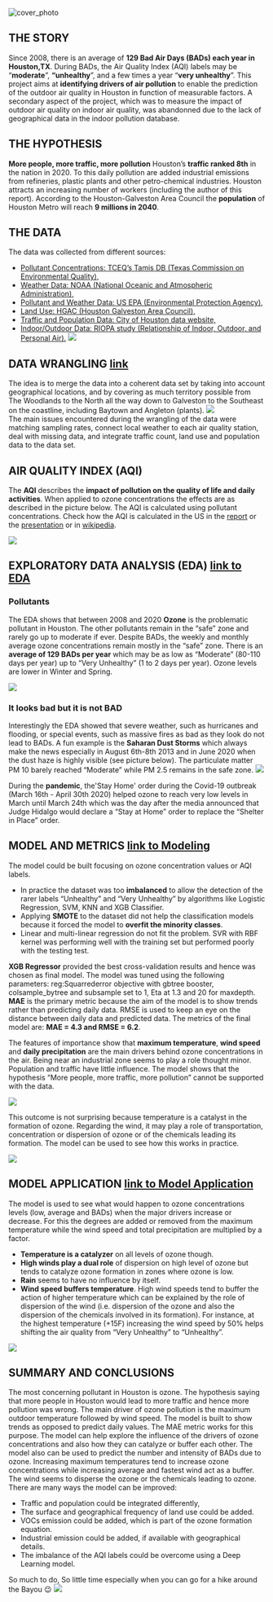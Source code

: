 ![cover_photo](./06_Images/HAQ_CoverPage_hz.png)
## THE STORY
Since 2008, there is an average of **129 Bad Air Days (BADs) each year in Houston,TX**. During BADs, the Air Quality Index (AQI) labels may be “**moderate**”, **“unhealthy**”, and a few times a year “**very unhealthy**”. This project aims at **identifying drivers of air pollution** to enable the prediction of the outdoor air quality in Houston in function of measurable factors. A secondary aspect of the project, which was to measure the impact of outdoor air quality on indoor air quality, was abandonned due to the lack of geographical data in the indoor pollution database.

## THE HYPOTHESIS
**More people, more traffic, more pollution**
Houston’s **traffic ranked 8th** in the nation in 2020. To this daily pollution are added industrial emissions from refineries, plastic plants and other petro-chemical industries. Houston attracts an increasing number of workers (including the author of this report). According to the Houston-Galveston Area Council the **population** of Houston Metro will reach **9 millions in 2040**. 

## THE DATA 
The data was collected from different sources:
* [Pollutant Concentrations: TCEQ’s Tamis DB (Texas Commission on Environmental Quality),](https://www.tceq.texas.gov/)
* [Weather Data: NOAA (National Oceanic and Atmospheric Administration),](https://www.noaa.gov/)
* [Pollutant and Weather Data: US EPA (Environmental Protection Agency),](https://www.epa.gov/)
* [Land Use: HGAC (Houston Galveston Area Council),](https://www.h-gac.com/Home)
* [Traffic and Population Data: City of Houston data website,](https://cohgis-mycity.opendata.arcgis.com/)
* [Indoor/Outdoor Data: RIOPA study (Relationship of Indoor, Outdoor, and Personal Air).](https://dataverse.harvard.edu/dataset.xhtml?persistentId=doi:10.7910/DVN/7UBE7P)
![](./06_Images/HAQ_HoustonMap.jpg)

## DATA WRANGLING [link](HoustonAirQuality/01_DataWrangling/README.md)
The idea is to merge the data into a coherent data set by taking into account geographical locations, and by covering as much territory possible from The Woodlands to the North all the way down to Galveston to the Southeast on the coastline, including Baytown and Angleton (plants).
**![](./06_Images/HAQ_Overview_OutdoorOnly.png)** <br>
The main issues encountered during the wrangling of the data were matching sampling rates, connect local weather to each air quality station, deal with missing data, and integrate traffic count, land use  and population data to the data set.

## AIR QUALITY INDEX (AQI)
The **AQI** describes the **impact of pollution on the quality of life and daily activities**. When applied to ozone concentrations the effects are as described in the picture below. The AQI is calculated using pollutant concentrations. Check how the AQI is calculated in the US in the [report](./SpringboardCapstone2_HoustonAirQuality_Report_AnneWarren.pdf) or the [presentation](./Springboard_Capstone2_HoustonAirQuality_AnneWarren_2021.pdf) or in [wikipedia](https://en.wikipedia.org/wiki/Air_quality_index#United_States).

![](./06_Images/HAQ_AQI.png)

## EXPLORATORY DATA ANALYSIS (EDA) [link to EDA](https://github.com/Aurenkeelin18/For_You_Thorough_Recruiter/blob/26172496fb5b58642563a6e7ffeafc3eec920442/HoustonAirQuality/02_EDA/)
### Pollutants
The EDA shows that between 2008 and 2020 **Ozone** is the  problematic pollutant in Houston. The other pollutants remain in the “safe” zone and rarely go up to moderate if ever. Despite BADs, the weekly and monthly average ozone concentrations remain mostly in the “safe” zone.
There is an **average of 129 BADs per year** which may be as low as “Moderate” (80-110 days per year) up to “Very Unhealthy” (1 to 2 days per year). Ozone levels are lower in Winter and Spring.

![](./06_Images/HAQ_DailyOzone.png)
### It looks bad but it is not BAD
Interestingly the EDA showed that severe weather, such as hurricanes and flooding, or special events, such as massive fires as bad as they look do not lead to BADs. A fun example is the **Saharan Dust Storms** which always make the news especially in August 6th-8th 2013 and in June 2020 when the dust haze is highly visible (see picture below). The particulate matter PM 10 barely reached “Moderate” while PM 2.5 remains in the safe zone.
![](./06_Images/SaharanDust.png)

During the **pandemic**, the'Stay Home' order during the Covid-19 outbreak (March 16th - April 30th 2020) helped ozone to reach very low levels in March until March 24th which was the day after the media announced that Judge Hidalgo would declare a “Stay at Home” order to replace the “Shelter in Place” order.

## MODEL AND METRICS [link to Modeling](https://github.com/Aurenkeelin18/For_You_Thorough_Recruiter/blob/26172496fb5b58642563a6e7ffeafc3eec920442/HoustonAirQuality/04_Modeling/)

The model could be built focusing on ozone concentration values or AQI labels.  
* In practice the dataset was too **imbalanced** to allow the detection of the rarer labels “Unhealthy” and “Very Unhealthy” by algorithms like Logistic Regression, SVM, KNN and XGB Classifier. 
* Applying **SMOTE** to the dataset did not help the classification models because it forced the model to **overfit the minority classes**.  
* Linear and multi-linear regression do not fit the problem. SVR with RBF kernel was performing well with the training set but performed poorly with the testing test.
  
**XGB Regressor** provided the best cross-validation results and hence was chosen as final model. The model was tuned using the following parameters: reg:Squarrederror objective with gbtree booster, colsample_bytree and subsample set to 1, Eta at 1.3 and 20 for maxdepth.
**MAE** is the primary metric because the aim of the model is to show trends rather than predicting daily data. RMSE is used to keep an eye on the distance between daily data and predicted data. 
The metrics of the final model are: **MAE = 4.3 and RMSE = 6.2**.


The features of importance show that **maximum temperature**, **wind speed** and **daily precipitation** are the main drivers behind ozone concentrations in the air. Being  near an industrial zone seems to play a role thought minor. Population and traffic have little influence. The model shows that the hypothesis “More people, more traffic, more pollution” cannot be supported with the data. 

![](./06_Images/HAQ_FeaturesOfImportance.png)

This outcome is not surprising because temperature is a catalyst in the formation of ozone. Regarding the wind, it may play a role of transportation, concentration or dispersion of ozone or of the chemicals leading its formation. The model can be used to see how this works in practice.

![](./06_Images/HAQ_OzoneFormation.jpg)

## MODEL APPLICATION [link to Model Application](https://github.com/Aurenkeelin18/For_You_Thorough_Recruiter/blob/26172496fb5b58642563a6e7ffeafc3eec920442/HoustonAirQuality/05_ModelApplication/)
The model is used to see what would happen to ozone concentrations levels (low, average and BADs) when the major drivers increase or decrease. For this the degrees are added or removed from the maximum temperature while the wind speed and total precipitation are multiplied by a factor. 
* **Temperature is a catalyzer** on all levels of ozone though. 
* **High winds play a dual role** of dispersion on high level of ozone but tends to catalyze ozone formation in zones where ozone is low. 
* **Rain** seems to have no influence by itself.
* **Wind speed buffers temperature**. High wind speeds tend to buffer the action of higher temperature which can be explained by the role of dispersion of the wind (i.e. dispersion of the ozone and also the dispersion of the chemicals involved in its formation). For instance, at the highest temperature (+15F) increasing the wind speed by 50% helps shifting the air quality from “Very Unhealthy” to “Unhealthy”.

![](./06_Images/HAQ_application.png)

## SUMMARY AND CONCLUSIONS
The most concerning pollutant in Houston is ozone. The hypothesis saying that more people in Houston would lead to more traffic and hence more pollution was wrong. The main driver of ozone pollution is the maximum outdoor temperature followed by wind speed.
The model is built to show trends as opposed to predict daily values. The MAE metric works for this purpose.
The model can help explore the influence of the drivers of ozone concentrations and  also how they can catalyze or buffer each other. The model also can be used to predict the number and intensity of BADs due to ozone.
Increasing maximum temperatures tend to increase ozone concentrations while increasing average and fastest wind act as a buffer. The wind seems to disperse the ozone or the chemicals leading to ozone.
There are many ways the model can be improved: 
* Traffic and population could be integrated differently,
* The surface and geographical frequency of land use could be added.
* VOCs emission could be added, which is part of the ozone formation equation.
* Industrial emission could be added, if available with geographical details.
* The imbalance of the AQI labels could be overcome using a Deep Learning model.


So much to do, So little time especially when you can go for a hike around the Bayou :wink:
![](./06_Images/HAQ_Bayou.png)
